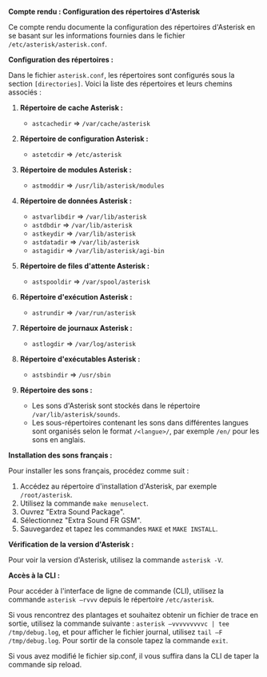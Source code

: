 **Compte rendu : Configuration des répertoires d'Asterisk**

Ce compte rendu documente la configuration des répertoires d'Asterisk en se basant sur les informations fournies dans le fichier `/etc/asterisk/asterisk.conf`.

**Configuration des répertoires :**

Dans le fichier `asterisk.conf`, les répertoires sont configurés sous la section `[directories]`. Voici la liste des répertoires et leurs chemins associés :

1. **Répertoire de cache Asterisk :**
   - `astcachedir` => `/var/cache/asterisk`

2. **Répertoire de configuration Asterisk :**
   - `astetcdir` => `/etc/asterisk`

3. **Répertoire de modules Asterisk :**
   - `astmoddir` => `/usr/lib/asterisk/modules`

4. **Répertoire de données Asterisk :**
   - `astvarlibdir` => `/var/lib/asterisk`
   - `astdbdir` => `/var/lib/asterisk`
   - `astkeydir` => `/var/lib/asterisk`
   - `astdatadir` => `/var/lib/asterisk`
   - `astagidir` => `/var/lib/asterisk/agi-bin`

5. **Répertoire de files d'attente Asterisk :**
   - `astspooldir` => `/var/spool/asterisk`

6. **Répertoire d'exécution Asterisk :**
   - `astrundir` => `/var/run/asterisk`

7. **Répertoire de journaux Asterisk :**
   - `astlogdir` => `/var/log/asterisk`

8. **Répertoire d'exécutables Asterisk :**
   - `astsbindir` => `/usr/sbin`

9. **Répertoire des sons :**
   - Les sons d'Asterisk sont stockés dans le répertoire `/var/lib/asterisk/sounds`.
   - Les sous-répertoires contenant les sons dans différentes langues sont organisés selon le format `/<langue>/`, par exemple `/en/` pour les sons en anglais.

**Installation des sons français :**

Pour installer les sons français, procédez comme suit :

1. Accédez au répertoire d'installation d'Asterisk, par exemple `/root/asterisk`.
2. Utilisez la commande `make menuselect`.
3. Ouvrez "Extra Sound Package".
4. Sélectionnez "Extra Sound FR GSM".
5. Sauvegardez et tapez les commandes `MAKE` et `MAKE INSTALL`.

**Vérification de la version d'Asterisk :**

Pour voir la version d'Asterisk, utilisez la commande `asterisk -V`.

**Accès à la CLI :**

Pour accéder à l'interface de ligne de commande (CLI), utilisez la commande `asterisk –rvvv` depuis le répertoire `/etc/asterisk`.

Si vous rencontrez des plantages et souhaitez obtenir un fichier de trace en sortie, utilisez la commande suivante : `asterisk –vvvvvvvvvc | tee /tmp/debug.log`, et pour afficher le fichier journal, utilisez `tail –F /tmp/debug.log`.
Pour sortir de la console tapez la commande `exit`.

Si vous avez modifié le fichier sip.conf, il vous suffira dans la CLI de taper la commande sip 
reload.
